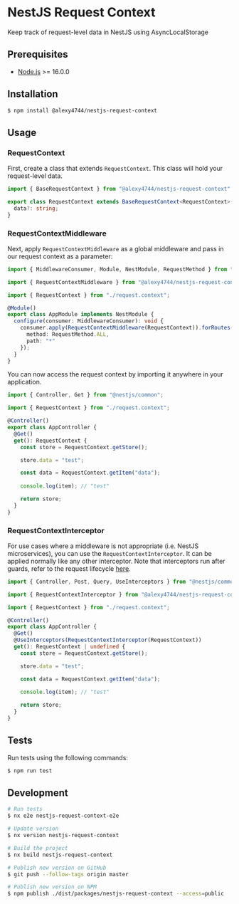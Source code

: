 # NestJS Request Context

Keep track of request-level data in NestJS using AsyncLocalStorage

## Prerequisites
 - [Node.js](https://nodejs.org/en/) >= 16.0.0

## Installation

```bash
$ npm install @alexy4744/nestjs-request-context
```

## Usage

### RequestContext

First, create a class that extends `RequestContext`. This class will hold your request-level data.

```ts
import { BaseRequestContext } from "@alexy4744/nestjs-request-context";

export class RequestContext extends BaseRequestContext<RequestContext>() {
  data?: string;
}
```

### RequestContextMiddleware

Next, apply `RequestContextMiddleware` as a global middleware and pass in our request context as a parameter:

```ts
import { MiddlewareConsumer, Module, NestModule, RequestMethod } from "@nestjs/common";

import { RequestContextMiddleware } from "@alexy4744/nestjs-request-context";

import { RequestContext } from "./request.context";

@Module()
export class AppModule implements NestModule {
  configure(consumer: MiddlewareConsumer): void {
    consumer.apply(RequestContextMiddleware(RequestContext)).forRoutes({
      method: RequestMethod.ALL,
      path: "*"
    });
  }
}
```

You can now access the request context by importing it anywhere in your application.

```ts
import { Controller, Get } from "@nestjs/common";

import { RequestContext } from "./request.context";

@Controller()
export class AppController {
  @Get()
  get(): RequestContext {
    const store = RequestContext.getStore();

    store.data = "test";

    const data = RequestContext.getItem("data");
    
    console.log(item); // "test"

    return store;
  }
}
```

### RequestContextInterceptor

For use cases where a middleware is not appropriate (i.e. NestJS microservices), you can use the `RequestContextInterceptor`. It can be applied normally like any other interceptor. Note that interceptors run after guards, refer to the request lifecycle [here](https://docs.nestjs.com/faq/request-lifecycle#summary).

```ts
import { Controller, Post, Query, UseInterceptors } from "@nestjs/common";

import { RequestContextInterceptor } from "@alexy4744/nestjs-request-context";

import { RequestContext } from "./request.context";

@Controller()
export class AppController {
  @Get()
  @UseInterceptors(RequestContextInterceptor(RequestContext))
  get(): RequestContext | undefined {
    const store = RequestContext.getStore();

    store.data = "test";

    const data = RequestContext.getItem("data");
    
    console.log(item); // "test"

    return store;
  }
}
```

## Tests

Run tests using the following commands:

```bash
$ npm run test
```

## Development

```bash
# Run tests
$ nx e2e nestjs-request-context-e2e
```

```bash
# Update version
$ nx version nestjs-request-context
```

```bash
# Build the project
$ nx build nestjs-request-context
```

```bash
# Publish new version on GitHub
$ git push --follow-tags origin master
```

```bash
# Publish new version on NPM
$ npm publish ./dist/packages/nestjs-request-context --access=public
```
